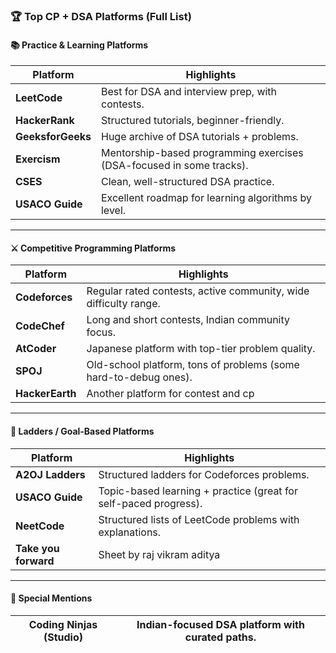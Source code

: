 ### 🏆 **Top CP + DSA Platforms (Full List)**

#### 📚 **Practice & Learning Platforms**

| Platform          | Highlights                                                           |
| ----------------- | -------------------------------------------------------------------- |
| **LeetCode**      | Best for DSA and interview prep, with contests.                      |
| **HackerRank**    | Structured tutorials, beginner-friendly.                             |
| **GeeksforGeeks** | Huge archive of DSA tutorials + problems.                            |
| **Exercism**      | Mentorship-based programming exercises (DSA-focused in some tracks). |
| **CSES**          | Clean, well-structured DSA practice.                                 |
| **USACO Guide**   | Excellent roadmap for learning algorithms by level.                  |

---

#### ⚔️ **Competitive Programming Platforms**

| Platform        | Highlights                                                       |
| --------------- | ---------------------------------------------------------------- |
| **Codeforces**  | Regular rated contests, active community, wide difficulty range. |
| **CodeChef**    | Long and short contests, Indian community focus.                 |
| **AtCoder**     | Japanese platform with top-tier problem quality.                 |
| **SPOJ**        | Old-school platform, tons of problems (some hard-to-debug ones). |
| **HackerEarth** | Another platform for contest and cp                              |


---

#### 🧗 **Ladders / Goal-Based Platforms**

| Platform             | Highlights                                                       |
| -------------------- | ---------------------------------------------------------------- |
| **A2OJ Ladders**     | Structured ladders for Codeforces problems.                      |
| **USACO Guide**      | Topic-based learning + practice (great for self-paced progress). |
| **NeetCode**         | Structured lists of LeetCode problems with explanations.         |
| **Take you forward** | Sheet by raj vikram aditya                                       |

---

#### 🧪 **Special Mentions**


| **Coding Ninjas (Studio)** | Indian-focused DSA platform with curated paths.           |
| -------------------------- | --------------------------------------------------------- |